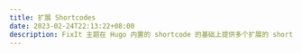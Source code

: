 ```yaml
---
title: 扩展 Shortcodes
date: 2023-02-24T22:13:22+08:00
description: FixIt 主题在 Hugo 内置的 shortcode 的基础上提供多个扩展的 shortcode。
---
```

